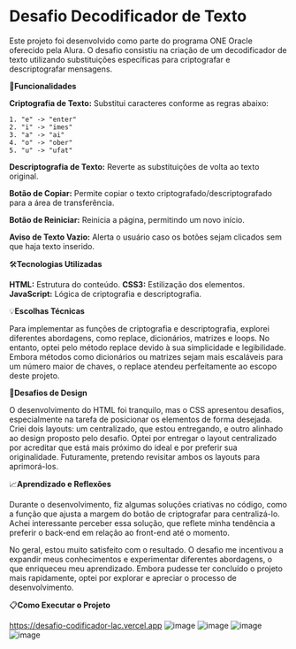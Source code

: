 # **Desafio Decodificador de Texto**
Este projeto foi desenvolvido como parte do programa ONE Oracle oferecido pela Alura. O desafio consistiu na criação de um decodificador de texto utilizando substituições específicas para criptografar e descriptografar mensagens.

🚀**Funcionalidades**

**Criptografia de Texto:** Substitui caracteres conforme as regras abaixo:

    1. "e" -> "enter"
    2. "i" -> "imes"
    3. "a" -> "ai"
    4. "o" -> "ober"
    5. "u" -> "ufat"
**Descriptografia de Texto:** Reverte as substituições de volta ao texto original.

**Botão de Copiar:** Permite copiar o texto criptografado/descriptografado para a área de transferência.

**Botão de Reiniciar:** Reinicia a página, permitindo um novo início.

**Aviso de Texto Vazio:** Alerta o usuário caso os botões sejam clicados sem que haja texto inserido.

🛠️**Tecnologias Utilizadas**

**HTML:** Estrutura do conteúdo.
**CSS3:** Estilização dos elementos.
**JavaScript:** Lógica de criptografia e descriptografia.

💡**Escolhas Técnicas**

Para implementar as funções de criptografia e descriptografia, explorei diferentes abordagens, como replace, dicionários, matrizes e loops. No entanto, optei pelo método replace devido à sua simplicidade e legibilidade. Embora métodos como dicionários ou matrizes sejam mais escaláveis para um número maior de chaves, o replace atendeu perfeitamente ao escopo deste projeto.

🎨**Desafios de Design**

O desenvolvimento do HTML foi tranquilo, mas o CSS apresentou desafios, especialmente na tarefa de posicionar os elementos de forma desejada. Criei dois layouts: um centralizado, que estou entregando, e outro alinhado ao design proposto pelo desafio. Optei por entregar o layout centralizado por acreditar que está mais próximo do ideal e por preferir sua originalidade. Futuramente, pretendo revisitar ambos os layouts para aprimorá-los.

📈**Aprendizado e Reflexões**

Durante o desenvolvimento, fiz algumas soluções criativas no código, como a função que ajusta a margem do botão de criptografar para centralizá-lo. Achei interessante perceber essa solução, que reflete minha tendência a preferir o back-end em relação ao front-end até o momento.

No geral, estou muito satisfeito com o resultado. O desafio me incentivou a expandir meus conhecimentos e experimentar diferentes abordagens, o que enriqueceu meu aprendizado. Embora pudesse ter concluído o projeto mais rapidamente, optei por explorar e apreciar o processo de desenvolvimento.

📋**Como Executar o Projeto**

https://desafio-codificador-lac.vercel.app
![image](https://github.com/user-attachments/assets/b748d7cd-0688-4392-af89-273170eb44a0)
![image](https://github.com/user-attachments/assets/64eb46c1-46f6-41dc-bcdf-f096de8f0da0)
![image](https://github.com/user-attachments/assets/a7b90ed6-6475-480d-b189-e157dd135f83)
![image](https://github.com/user-attachments/assets/cf16dea5-2488-49b5-9d74-f44253539343)









